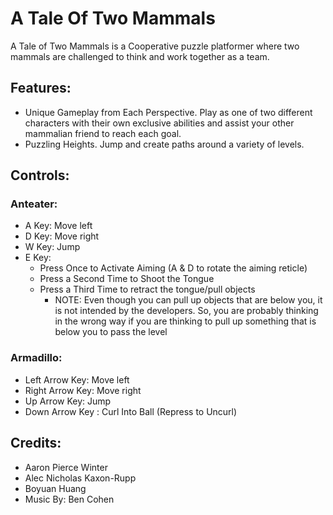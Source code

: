 # A Tale Of Two Mammals
A Tale of Two Mammals is a Cooperative puzzle platformer where two mammals are challenged to think and work together as a team. 

## Features:
 - Unique Gameplay from Each Perspective. Play as one of two different characters with their own exclusive abilities and assist your other mammalian friend to reach each goal.
 - Puzzling Heights. Jump and create paths around a variety of levels.


## Controls:

### Anteater:
 - A Key: Move left
 - D Key: Move right
 - W Key: Jump
 - E Key: 
   - Press Once to Activate Aiming (A & D to rotate the aiming reticle)
   - Press a Second Time to Shoot the Tongue 
   - Press a Third Time to retract the tongue/pull objects
     - NOTE: Even though you can pull up objects that are below you, it is not intended by the developers. So, you are probably thinking in the wrong way if you are thinking to pull up something that is below you to pass the level

### Armadillo:
 - Left Arrow Key: Move left
 - Right Arrow Key: Move right
 - Up Arrow Key: Jump
 - Down Arrow Key : Curl Into Ball (Repress to Uncurl)


## Credits:
 - Aaron Pierce Winter
 - Alec Nicholas Kaxon-Rupp
 - Boyuan Huang
 - Music By: Ben Cohen
